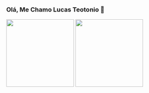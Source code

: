 ### Olá, Me Chamo Lucas Teotonio 👋

<img height="180em" src="https://github-readme-stats.vercel.app/api?username=lucasteotonio7&show_icons=true&theme=tokyonight&include_all_commits=true&count_private=true&hide_rank=true&hide=stars"/>
 <img height="180em" src="https://github-readme-stats.vercel.app/api/top-langs/?username=lucasteotonio7&layout=compact&langs_count=7&theme=tokyonight&layout=compact"/>
